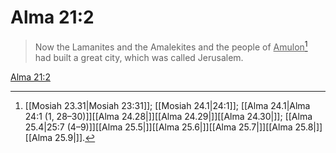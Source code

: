 # Alma 21:2

> Now the Lamanites and the Amalekites and the people of <u>Amulon</u>[^a] had built a great city, which was called Jerusalem.

[Alma 21:2](https://www.churchofjesuschrist.org/study/scriptures/bofm/alma/21?lang=eng&id=p2#p2)


[^a]: [[Mosiah 23.31|Mosiah 23:31]]; [[Mosiah 24.1|24:1]]; [[Alma 24.1|Alma 24:1 (1, 28–30)]][[Alma 24.28|]][[Alma 24.29|]][[Alma 24.30|]]; [[Alma 25.4|25:7 (4–9)]][[Alma 25.5|]][[Alma 25.6|]][[Alma 25.7|]][[Alma 25.8|]][[Alma 25.9|]].  
